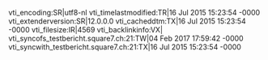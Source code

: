 vti_encoding:SR|utf8-nl
vti_timelastmodified:TR|16 Jul 2015 15:23:54 -0000
vti_extenderversion:SR|12.0.0.0
vti_cacheddtm:TX|16 Jul 2015 15:23:54 -0000
vti_filesize:IR|4569
vti_backlinkinfo:VX|
vti_syncofs_testbericht.square7.ch\:21:TW|04 Feb 2017 17:59:42 -0000
vti_syncwith_testbericht.square7.ch\:21:TX|16 Jul 2015 15:23:54 -0000
